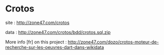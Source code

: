 Crotos
======

site : http://zone47.com/crotos

data : http://zone47.com/crotos/bdd/crotos.sql.zip

More info [fr] on this project :
http://zone47.com/dozo/crotos-moteur-de-recherche-sur-les-oeuvres-dart-dans-wikidata
